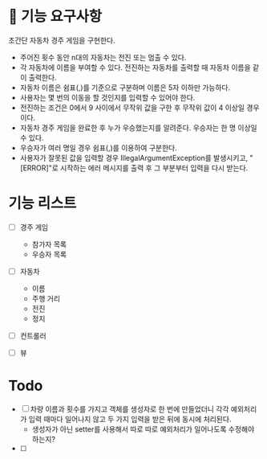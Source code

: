 
# 🚀 기능 요구사항
초간단 자동차 경주 게임을 구현한다.

- 주어진 횟수 동안 n대의 자동차는 전진 또는 멈출 수 있다.
- 각 자동차에 이름을 부여할 수 있다. 전진하는 자동차를 출력할 때 자동차 이름을 같이 출력한다.
- 자동차 이름은 쉼표(,)를 기준으로 구분하며 이름은 5자 이하만 가능하다.
- 사용자는 몇 번의 이동을 할 것인지를 입력할 수 있어야 한다.
- 전진하는 조건은 0에서 9 사이에서 무작위 값을 구한 후 무작위 값이 4 이상일 경우이다.
- 자동차 경주 게임을 완료한 후 누가 우승했는지를 알려준다. 우승자는 한 명 이상일 수 있다.
- 우승자가 여러 명일 경우 쉼표(,)를 이용하여 구분한다.
- 사용자가 잘못된 값을 입력할 경우 IllegalArgumentException를 발생시키고, "[ERROR]"로 시작하는 에러 메시지를 출력 후 그 부분부터 입력을 다시 받는다.


# 기능 리스트

- [ ] 경주 게임
  - 참가자 목록
  - 우승자 목록
  
- [ ] 자동차
  - 이름
  - 주행 거리
  - 전진
  - 정지

- [ ] 컨트롤러
- [ ] 뷰


# Todo

- [ ] 차량 이름과 횟수를 가지고 객체를 생성자로 한 번에 만들었더니 각각 예외처리가 입력 때마다 일어나지 않고 두 가지 입력을 받은 뒤에 동시에 처리된다.
  - 생성자가 아닌 setter를 사용해서 따로 따로 예외처리가 일어나도록 수정해야 하는지?
- [ ] 